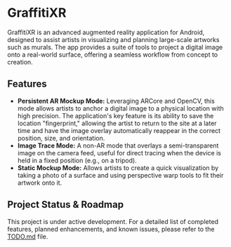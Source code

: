 # GraffitiXR

GraffitiXR is an advanced augmented reality application for Android, designed to assist artists in visualizing and planning large-scale artworks such as murals. The app provides a suite of tools to project a digital image onto a real-world surface, offering a seamless workflow from concept to creation.

## Features

-   **Persistent AR Mockup Mode:** Leveraging ARCore and OpenCV, this mode allows artists to anchor a digital image to a physical location with high precision. The application's key feature is its ability to save the location "fingerprint," allowing the artist to return to the site at a later time and have the image overlay automatically reappear in the correct position, size, and orientation.
-   **Image Trace Mode:** A non-AR mode that overlays a semi-transparent image on the camera feed, useful for direct tracing when the device is held in a fixed position (e.g., on a tripod).
-   **Static Mockup Mode:** Allows artists to create a quick visualization by taking a photo of a surface and using perspective warp tools to fit their artwork onto it.

## Project Status & Roadmap

This project is under active development. For a detailed list of completed features, planned enhancements, and known issues, please refer to the [TODO.md](TODO.md) file.
